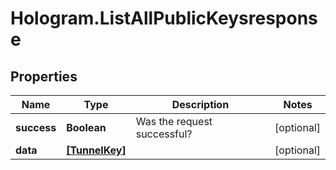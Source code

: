 # Hologram.ListAllPublicKeysresponse

## Properties
Name | Type | Description | Notes
------------ | ------------- | ------------- | -------------
**success** | **Boolean** | Was the request successful? | [optional] 
**data** | [**[TunnelKey]**](TunnelKey.md) |  | [optional] 


